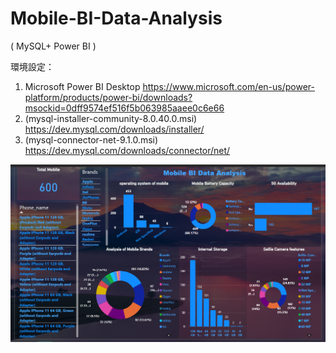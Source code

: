 # Mobile-BI-Data-Analysis
( MySQL+ Power BI ) 

環境設定：
1) Microsoft Power BI Desktop
https://www.microsoft.com/en-us/power-platform/products/power-bi/downloads?msockid=0dff9574ef516f5b063985aaee0c6e66
2) (mysql-installer-community-8.0.40.0.msi)
https://dev.mysql.com/downloads/installer/
3) (mysql-connector-net-9.1.0.msi)
https://dev.mysql.com/downloads/connector/net/

<img src="pictures/BI data visualization.png" width="700px">
